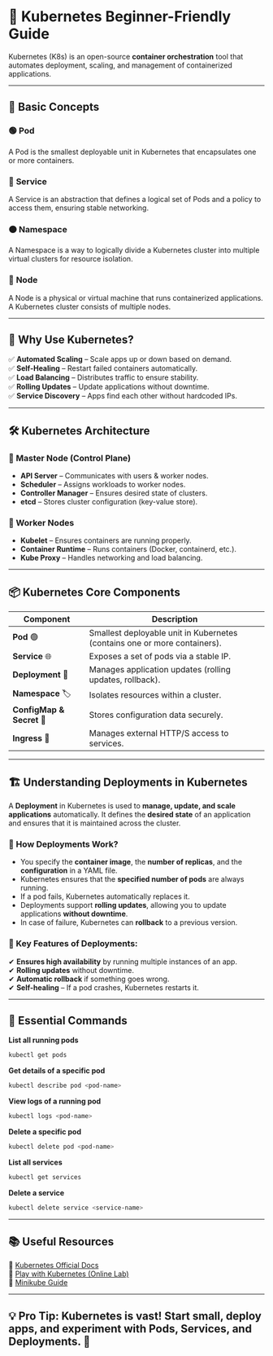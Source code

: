 # 🚀 Kubernetes Beginner-Friendly Guide  

Kubernetes (K8s) is an open-source **container orchestration** tool that automates deployment, scaling, and management of containerized applications.

---
## 📌 Basic Concepts  

### 🟢 **Pod**  
A Pod is the smallest deployable unit in Kubernetes that encapsulates one or more containers.  

### 🔵 **Service**  
A Service is an abstraction that defines a logical set of Pods and a policy to access them, ensuring stable networking.  

### 🟠 **Namespace**  
A Namespace is a way to logically divide a Kubernetes cluster into multiple virtual clusters for resource isolation.  

### 🔴 **Node**  
A Node is a physical or virtual machine that runs containerized applications. A Kubernetes cluster consists of multiple nodes.  

---

## 📌 Why Use Kubernetes?  

✅ **Automated Scaling** – Scale apps up or down based on demand.  
✅ **Self-Healing** – Restart failed containers automatically.  
✅ **Load Balancing** – Distributes traffic to ensure stability.  
✅ **Rolling Updates** – Update applications without downtime.  
✅ **Service Discovery** – Apps find each other without hardcoded IPs.  

---

## 🛠️ Kubernetes Architecture  

### 📍 Master Node (Control Plane)  
- **API Server** – Communicates with users & worker nodes.  
- **Scheduler** – Assigns workloads to worker nodes.  
- **Controller Manager** – Ensures desired state of clusters.  
- **etcd** – Stores cluster configuration (key-value store).  

### 📍 Worker Nodes  
- **Kubelet** – Ensures containers are running properly.  
- **Container Runtime** – Runs containers (Docker, containerd, etc.).  
- **Kube Proxy** – Handles networking and load balancing.  

---

## 📦 Kubernetes Core Components  

| Component  | Description |
|------------|------------|
| **Pod** 🟢 | Smallest deployable unit in Kubernetes (contains one or more containers). |
| **Service** 🌐 | Exposes a set of pods via a stable IP. |
| **Deployment** 🔄 | Manages application updates (rolling updates, rollback). |
| **Namespace** 🏷️ | Isolates resources within a cluster. |
| **ConfigMap & Secret** 🔑 | Stores configuration data securely. |
| **Ingress** 🚦 | Manages external HTTP/S access to services. |

---

## 🏗️ Understanding Deployments in Kubernetes  

A **Deployment** in Kubernetes is used to **manage, update, and scale applications** automatically. It defines the **desired state** of an application and ensures that it is maintained across the cluster.

### 🔹 How Deployments Work?  
- You specify the **container image**, the **number of replicas**, and the **configuration** in a YAML file.  
- Kubernetes ensures that the **specified number of pods** are always running.  
- If a pod fails, Kubernetes automatically replaces it.  
- Deployments support **rolling updates**, allowing you to update applications **without downtime**.  
- In case of failure, Kubernetes can **rollback** to a previous version.

### 🔹 Key Features of Deployments:  
✔ **Ensures high availability** by running multiple instances of an app.  
✔ **Rolling updates** without downtime.  
✔ **Automatic rollback** if something goes wrong.  
✔ **Self-healing** – If a pod crashes, Kubernetes restarts it.  

---

## 📖 Essential Commands  

**List all running pods**
```sh
kubectl get pods
```
**Get details of a specific pod**
```sh
kubectl describe pod <pod-name>
```
**View logs of a running pod**
```sh
kubectl logs <pod-name>
```
**Delete a specific pod**
```sh
kubectl delete pod <pod-name>
```
**List all services**
```sh
kubectl get services
```
**Delete a service**
```sh
kubectl delete service <service-name>
```
---

## 📚 Useful Resources  

🔹 [Kubernetes Official Docs](https://kubernetes.io/docs/)  
🔹 [Play with Kubernetes (Online Lab)](https://labs.play-with-k8s.com/)  
🔹 [Minikube Guide](https://minikube.sigs.k8s.io/docs/start/)  

---
💡 **Pro Tip:** Kubernetes is vast! Start small, deploy apps, and experiment with Pods, Services, and Deployments. 🚀  
--- 
